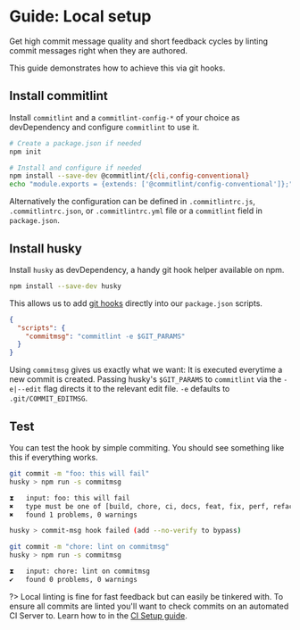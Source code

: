 # Guide: Local setup

Get high commit message quality and short feedback cycles by linting commit messages right when they are authored.

This guide demonstrates how to achieve this via git hooks.

## Install commitlint

Install `commitlint` and a `commitlint-config-*` of your choice as devDependency and
configure `commitlint` to use it.

```bash
# Create a package.json if needed
npm init

# Install and configure if needed
npm install --save-dev @commitlint/{cli,config-conventional}
echo "module.exports = {extends: ['@commitlint/config-conventional']};" > commitlint.config.js
```

Alternatively the configuration can be defined in `.commitlintrc.js`, `.commitlintrc.json`, or `.commitlintrc.yml` file or a `commitlint` field in `package.json`.

## Install husky

Install `husky` as devDependency, a handy git hook helper available on npm.

```bash
npm install --save-dev husky
```

This allows us to add [git hooks](https://github.com/typicode/husky/blob/master/HOOKS.md#hooks) directly into our `package.json` scripts.

```json
{
  "scripts": {
    "commitmsg": "commitlint -e $GIT_PARAMS"
  }
}
```

Using `commitmsg` gives us exactly what we want: It is executed everytime a new commit is created. Passing husky's `$GIT_PARAMS` to `commitlint` via the `-e|--edit` flag directs it to the relevant edit file. `-e` defaults to `.git/COMMIT_EDITMSG`.

## Test

You can test the hook by simple commiting. You should see something like this if everything works.

```bash
git commit -m "foo: this will fail"
husky > npm run -s commitmsg

⧗   input: foo: this will fail
✖   type must be one of [build, chore, ci, docs, feat, fix, perf, refactor, revert, style, test] [type-enum]
✖   found 1 problems, 0 warnings

husky > commit-msg hook failed (add --no-verify to bypass)

git commit -m "chore: lint on commitmsg"
husky > npm run -s commitmsg

⧗   input: chore: lint on commitmsg
✔   found 0 problems, 0 warnings
```

?> Local linting is fine for fast feedback but can easily be tinkered with. To ensure all commits are linted you'll want to check commits on an automated CI Server to. Learn how to in the [CI Setup guide](guides-ci-setup.md).

